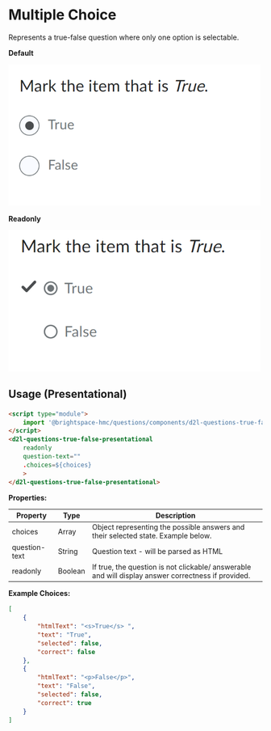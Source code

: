 # Multiple Choice
Represents a true-false question where only one option is selectable.

**Default**

<img src="./screenshots/true-false-answerable.png" alt="True & False Question" width="500">

**Readonly**

<img src="./screenshots/true-false-readonly.png" alt="True & False Question Readonly" width="500">


## Usage (Presentational)

```html
<script type="module">
    import '@brightspace-hmc/questions/components/d2l-questions-true-false-presentational.js';
</script>
<d2l-questions-true-false-presentational
	readonly
	question-text=""
	.choices=${choices}
	>
</d2l-questions-true-false-presentational>
```

**Properties:**

| Property | Type | Description |
|--|--|--|
| choices | Array | Object representing the possible answers and their selected state. Example below. |
| question-text | String | Question text - will be parsed as HTML |
| readonly | Boolean | If true, the question is not clickable/ answerable and will display answer correctness if provided. |

**Example Choices:**
```JSON
[
	{
		"htmlText": "<s>True</s> ",
		"text": "True",
		"selected": false,
		"correct": false
	},
	{
		"htmlText": "<p>False</p>",
		"text": "False",
		"selected": false,
		"correct": true
	}
]
```
